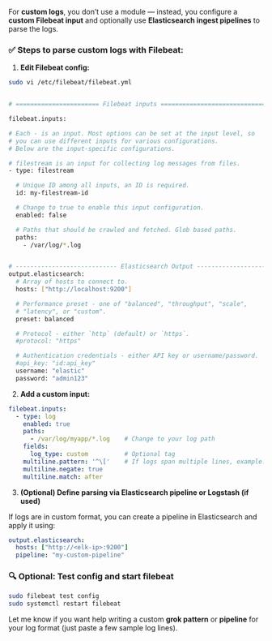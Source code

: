 For **custom logs**, you don’t use a module — instead, you configure a **custom Filebeat input** and optionally use **Elasticsearch ingest pipelines** to parse the logs.

### ✅ Steps to parse custom logs with Filebeat:

1. **Edit Filebeat config:**

```bash
sudo vi /etc/filebeat/filebeat.yml


# ======================= Filebeat inputs ===============================

filebeat.inputs:

# Each - is an input. Most options can be set at the input level, so
# you can use different inputs for various configurations.
# Below are the input-specific configurations.

# filestream is an input for collecting log messages from files.
- type: filestream

  # Unique ID among all inputs, an ID is required.
  id: my-filestream-id

  # Change to true to enable this input configuration.
  enabled: false

  # Paths that should be crawled and fetched. Glob based paths.
  paths:
    - /var/log/*.log


# ---------------------------- Elasticsearch Output ----------------------------
output.elasticsearch:
  # Array of hosts to connect to.
  hosts: ["http://localhost:9200"]

  # Performance preset - one of "balanced", "throughput", "scale",
  # "latency", or "custom".
  preset: balanced

  # Protocol - either `http` (default) or `https`.
  #protocol: "https"

  # Authentication credentials - either API key or username/password.
  #api_key: "id:api_key"
  username: "elastic"
  password: "admin123"

```

2. **Add a custom input:**

```yaml
filebeat.inputs:
  - type: log
    enabled: true
    paths:
      - /var/log/myapp/*.log    # Change to your log path
    fields:
      log_type: custom          # Optional tag
    multiline.pattern: '^\['    # If logs span multiple lines, example: starts with [
    multiline.negate: true
    multiline.match: after
```

3. **(Optional) Define parsing via Elasticsearch pipeline or Logstash (if used)**

If logs are in custom format, you can create a pipeline in Elasticsearch and apply it using:

```yaml
output.elasticsearch:
  hosts: ["http://<elk-ip>:9200"]
  pipeline: "my-custom-pipeline"
```

### 🔍 Optional: Test config and start filebeat

```bash
sudo filebeat test config
sudo systemctl restart filebeat
```

Let me know if you want help writing a custom **grok pattern** or **pipeline** for your log format (just paste a few sample log lines).
